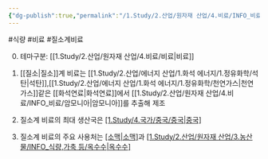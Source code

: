 ```yaml
---
{"dg-publish":true,"permalink":"/1.Study/2.산업/원자재 산업/4.비료/INFO_비료/질소계 비료/","created":"2024-11-20T21:02:28.952+09:00","updated":"2025-06-26T15:39:48.467+09:00"}
---
```


#식량 #비료 #질소계비료 

0. 테마구분: [[1.Study/2.산업/원자재 산업/4.비료/비료\|비료]]

1. [[질소\|질소]]계 비료는 [[1.Study/2.산업/에너지 산업/1.화석 에너지/1.정유화학/석탄\|석탄]],[[1.Study/2.산업/에너지 산업/1.화석 에너지/1.정유화학/천연가스\|천연가스]]같은 [[화석연료\|화석연료]]에서 [[1.Study/2.산업/원자재 산업/4.비료/INFO_비료/암모니아\|암모니아]]를 추출해 제조
2. 질소계 비료의 최대 생산국은 [[1.Study/4.국가/중국/중국\|중국]](44%)
3. 질소계 비료의 주요 사용처는 [[소맥\|소맥]](18%)과 [[1.Study/2.산업/원자재 산업/3.농산물/INFO_식량,가축 등/옥수수\|옥수수]](17%)